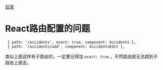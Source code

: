 [目录](./)

# React路由配置的问题

```
 { path: '/accidents', exact: true, component: Accidents },
 { path: '/accidents/add', component: AccidentsEdit },
```

类似上面这样有子路由的，一定要记得加 `exact: true` ，不然路由就无法跳到子路由上面去。